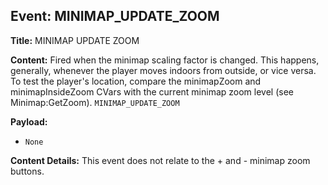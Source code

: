 ## Event: MINIMAP_UPDATE_ZOOM

**Title:** MINIMAP UPDATE ZOOM

**Content:**
Fired when the minimap scaling factor is changed. This happens, generally, whenever the player moves indoors from outside, or vice versa. To test the player's location, compare the minimapZoom and minimapInsideZoom CVars with the current minimap zoom level (see Minimap:GetZoom).
`MINIMAP_UPDATE_ZOOM`

**Payload:**
- `None`

**Content Details:**
This event does not relate to the + and - minimap zoom buttons.